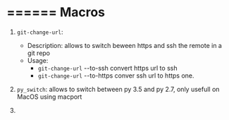 ======
Macros
======

1. `git-change-url`: 
    - Description: allows to switch beween https and ssh the remote in a git repo
    - Usage: 
        - `git-change-url` --to-ssh convert https url to ssh
        - `git-change-url` --to-https conver ssh url to https one.

2. `py_switch`: allows to switch between py 3.5 and py 2.7, only usefull on
    MacOS using macport

3. 
